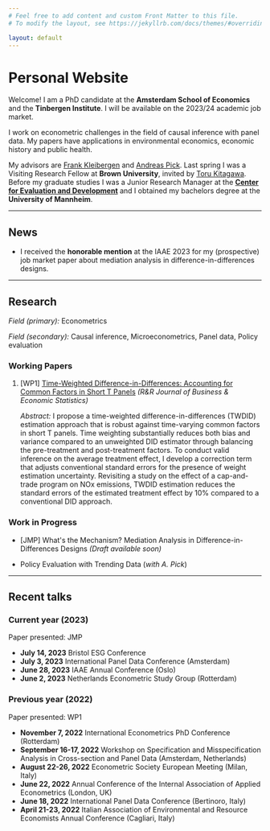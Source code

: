 ```yaml
---
# Feel free to add content and custom Front Matter to this file.
# To modify the layout, see https://jekyllrb.com/docs/themes/#overriding-theme-defaults

layout: default
---
```


# Personal Website

Welcome! I am a PhD candidate at the **Amsterdam School of Economics** and the **Tinbergen Institute**. I will be available on the 2023/24 academic job market.

I work on econometric challenges in the field of causal inference with panel data. My papers have applications in environmental economics, economic history and public health.

My advisors are  [Frank Kleibergen](https://ase.uva.nl/profile/k/l/f.r.kleibergen/f.r.kleibergen.html) and [Andreas Pick](http://apick.eu/).
Last spring I was a Visiting Research Fellow at **Brown University**, invited by [Toru Kitagawa](https://sites.google.com/brown.edu/torukitagawa).
Before my graduate studies I was a Junior Research Manager at the [**Center for Evaluation and Development**](https://c4ed.org/) and I obtained my bachelors degree at the **University of Mannheim**.

<!-- - 2020 -- now: PhD Candidate, **Amsterdam School of Economics**
    Advisors:  [Frank Kleibergen](https://ase.uva.nl/profile/k/l/f.r.kleibergen/f.r.kleibergen.html),  [Andreas Pick](http://apick.eu/)
- Spring 2023: Visiting Research Fellow, **Brown University**, invited by [Toru Kitagawa](https://sites.google.com/brown.edu/torukitagawa)
- 2018 -- 2020: MPhil Economics, **Tinbergen Institute** *(cum laude)*
- 2017 -- 2018: Junior Research Manager, [**Center for Evaluation and Development**](https://c4ed.org/)
- 2014 -- 2017: BSc Economics, **University of Mannheim** *(distinction)* -->

---

## News

- I received the **honorable mention** at the IAAE 2023 for my (prospective) job market paper about mediation analysis in difference-in-differences designs.
  
---

## Research

*Field (primary):* Econometrics


*Field (secondary):* Causal inference, Microeconometrics, Panel data, Policy evaluation

### Working Papers

1. [WP1] [Time-Weighted Difference-in-Differences: Accounting for Common Factors in Short T Panels](https://papers.tinbergen.nl/23004.pdf) *(R&R Journal of Business & Economic Statistics)*

     *Abstract:*
I propose a time-weighted difference-in-differences (TWDID) estimation approach that is robust against time-varying common factors in short T panels. Time weighting substantially reduces both bias and variance compared to an unweighted DID estimator through balancing the pre-treatment and post-treatment factors. To conduct valid inference on the average treatment effect, I develop a correction term that adjusts conventional standard errors for the presence of weight estimation uncertainty. Revisiting a study on the effect of a cap-and-trade program on NOx emissions, TWDID estimation reduces the standard errors of the estimated treatment effect by 10% compared to a conventional DID approach.

### Work in Progress

- [JMP] What's the Mechanism? Mediation Analysis in Difference-in-Differences Designs
    *(Draft available soon)*

- Policy Evaluation with Trending Data (*with A. Pick*)
  
---

## Recent talks

### Current year (2023)

Paper presented: JMP

- **July 14, 2023** Bristol ESG Conference
- **July 3, 2023** International Panel Data Conference (Amsterdam)
- **June 28, 2023** IAAE Annual Conference (Oslo)
- **June 2, 2023** Netherlands Econometric Study Group (Rotterdam)

### Previous year (2022)

Paper presented: WP1

- **November 7, 2022** International Econometrics PhD Conference (Rotterdam)
- **September 16-17, 2022** Workshop on Specification and Misspecification Analysis in Cross-section and Panel Data (Amsterdam, Netherlands)
- **August 22-26, 2022**  Econometric Society European Meeting (Milan, Italy)
- **June 22, 2022** Annual Conference of the Internal Association of Applied Econometrics (London, UK)
- **June 18, 2022** International Panel Data Conference (Bertinoro, Italy)
- **April 21-23, 2022** Italian Association of Environmental and Resource Economists Annual Conference (Cagliari, Italy)